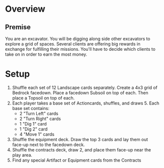 # Overview
## Premise
You are an excavator. You will be digging along side other excavators to explore a grid of spaces. Several clients are offering big rewards in exchange for fulfilling their missions. You'll have to decide which clients to take on in order to earn the most money. 

# Setup
1. Shuffle each set of 12 Landscape cards separately. Create a 4x3 grid of Bedrock facedown. Place a facedown Subsoil on top of each. Then place a Topsoil on top of each.
2. Each player takes a base set of Actioncards, shuffles, and draws 5. Each base set contains: 
     - 2 "Turn Left" cards
     - 2 "Turn Right" cards
     - 1 "Dig 1" card
     - 1 "Dig 2" card
     - 4 "Move 1" cards
3. Shuffle the equipment deck. Draw the top 3 cards and lay them out face-up next to the facedown deck.
4. Shuffle the contracts deck, draw 2, and place them face-up near the play area.
5. Find any special Artifact or Equipment cards from the Contracts
